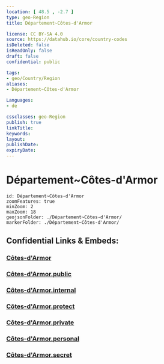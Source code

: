 ```yaml
---
location: [ 48.5 , -2.7 ] 
type: geo-Region
title: Département~Côtes-d'Armor

license: CC BY-SA 4.0
source: https://datahub.io/core/country-codes
isDeleted: false
isReadOnly: false
draft: false
confidential: public

tags:
- geo/Country/Region
aliases:
- Département~Côtes-d'Armor

Languages:
- de

cssclasses: geo-Region
publish: true
linkTitle: 
keywords: 
layout: 
publishDate: 
expiryDate: 
---
```


# Département~Côtes-d'Armor

```leaflet
id: Département~Côtes-d'Armor
zoomFeatures: true 
minZoom: 2 
maxZoom: 18
geojsonFolder: ./Département~Côtes-d'Armor/
markerFolder: ./Département~Côtes-d'Armor/
```


## Confidential Links & Embeds: 

### [Côtes-d'Armor](/_Standards/Earth/Continent/Europe/Europe~West/France/regions~France/Bretagne/departments~Bretagne/Côtes-d'Armor.md) 

### [Côtes-d'Armor.public](/_public/Earth/Continent/Europe/Europe~West/France/regions~France/Bretagne/departments~Bretagne/Côtes-d'Armor.public.md) 

### [Côtes-d'Armor.internal](/_internal/Earth/Continent/Europe/Europe~West/France/regions~France/Bretagne/departments~Bretagne/Côtes-d'Armor.internal.md) 

### [Côtes-d'Armor.protect](/_protect/Earth/Continent/Europe/Europe~West/France/regions~France/Bretagne/departments~Bretagne/Côtes-d'Armor.protect.md) 

### [Côtes-d'Armor.private](/_private/Earth/Continent/Europe/Europe~West/France/regions~France/Bretagne/departments~Bretagne/Côtes-d'Armor.private.md) 

### [Côtes-d'Armor.personal](/_personal/Earth/Continent/Europe/Europe~West/France/regions~France/Bretagne/departments~Bretagne/Côtes-d'Armor.personal.md) 

### [Côtes-d'Armor.secret](/_secret/Earth/Continent/Europe/Europe~West/France/regions~France/Bretagne/departments~Bretagne/Côtes-d'Armor.secret.md)

